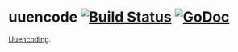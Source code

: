 # uuencode [![Build Status](https://travis-ci.org/cention-sany/uuencode.png?branch=master)](https://travis-ci.org/cention-sany/uuencode) [![GoDoc](https://godoc.org/github.com/cention-sany/uuencode?status.png)](https://godoc.org/github.com/cention-sany/uuencode)
[Uuencoding](https://en.wikipedia.org/wiki/Uuencoding).
